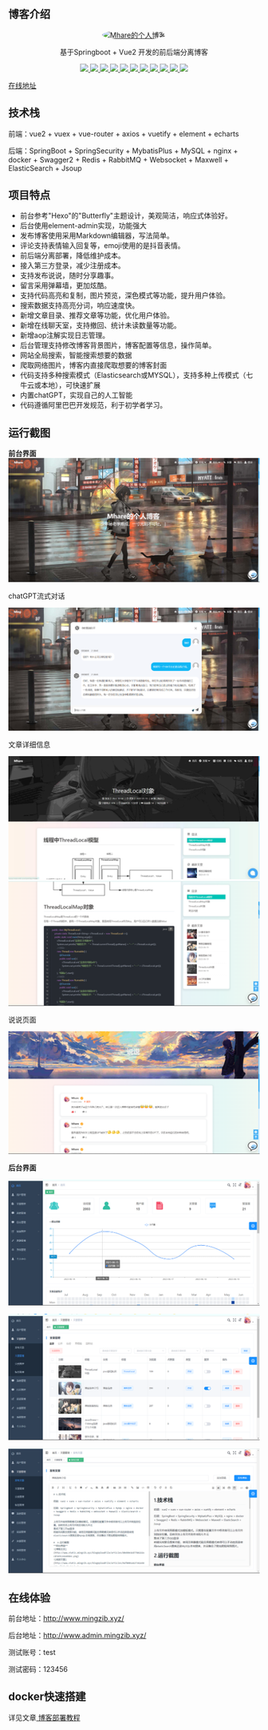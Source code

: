 ## 博客介绍

<p align=center>
  <a href="http://www.mingzib.xyz/">
    <img src="http://www.static.mingzib.xyz/blogUploadFile/configImage/9A985C3495EF0489057185B9034E62ED.ico" alt="Mhare的个人博客" style="border-radius: 50%">
  </a>
</p>

<p align=center>
   基于Springboot + Vue2 开发的前后端分离博客
</p>

<p align="center">
   <a target="_blank" href="https://github.com/X1192176811/blog">
      <img src="https://img.shields.io/hexpm/l/plug.svg"/>
      <img src="https://img.shields.io/badge/JDK-1.8+-green.svg"/>
      <img src="https://img.shields.io/badge/springboot-2.3.7.RELEASE-green"/>
      <img src="https://img.shields.io/badge/vue-2.7.0-green"/>
      <img src="https://img.shields.io/badge/mysql-8.0.29-green"/>
      <img src="https://img.shields.io/badge/mybatis--plus-3.4.0-green"/>
      <img src="https://img.shields.io/badge/redis-2.3.7.RELEASE-green"/>
      <img src="https://img.shields.io/badge/elasticsearch-7.6.2-green"/>
      <img src="https://img.shields.io/badge/rabbitmq-2.3.7.RELEASE-green"/>
      <img src="https://img.shields.io/badge/Springsecurity-2.3.7.RELEASE-green"/>
      <img src="https://img.shields.io/badge/Jsoup-1.15.3-green"/>
   </a>
</p>

[在线地址](http://www.mingzib.xyz/)

## 技术栈

前端：vue2 + vuex + vue-router + axios + vuetify + element + echarts

后端：SpringBoot + SpringSecurity + MybatisPlus + MySQL + nginx + docker + Swagger2 + Redis \+ RabbitMQ + Websocket + Maxwell + ElasticSearch + Jsoup 

## 项目特点

- 前台参考"Hexo"的"Butterfly"主题设计，美观简洁，响应式体验好。
- 后台使用element-admin实现，功能强大
- 发布博客使用采用Markdown编辑器，写法简单。
- 评论支持表情输入回复等，emoji使用的是抖音表情。
- 前后端分离部署，降低维护成本。
- 接入第三方登录，减少注册成本。
- 支持发布说说，随时分享趣事。
- 留言采用弹幕墙，更加炫酷。
- 支持代码高亮和复制，图片预览，深色模式等功能，提升用户体验。
- 搜索数据支持高亮分词，响应速度快。
- 新增文章目录、推荐文章等功能，优化用户体验。
- 新增在线聊天室，支持撤回、统计未读数量等功能。
- 新增aop注解实现日志管理。  
- 后台管理支持修改博客背景图片，博客配置等信息，操作简单。
- 网站全局搜索，智能搜索想要的数据
- 爬取网络图片，博客内直接爬取想要的博客封面
- 代码支持多种搜索模式（Elasticsearch或MYSQL），支持多种上传模式（七牛云或本地），可快速扩展
- 内置chatGPT，实现自己的人工智能
- 代码遵循阿里巴巴开发规范，利于初学者学习。

##  运行截图
**前台界面**
![博客主页](README.assets/home.png)

chatGPT流式对话

![阅读文章](README.assets\chatgpt.png)

文章详细信息

![阅读文章详细信息](README.assets/article1.jpg)
![后台主页](README.assets/article2.png)

说说页面

![文章管理](README.assets/talk.png )

**后台界面**

![1687182925679](README.assets/admin-home.png)

![1687182945297](README.assets/admin-article-list.png)

![1687182954464](README.assets/admin-article-save.png)

## 在线体验
前台地址：http://www.mingzib.xyz/

后台地址：http://www.admin.mingzib.xyz/

测试账号：test

测试密码：123456

## docker快速搭建

详见文章[ 博客部署教程 ](http://www.mingzib.xyz/articles/21)